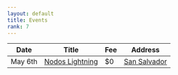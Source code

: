 ```yaml
---
layout: default
title: Events
rank: 7
---
```


| Date | Title | Fee | Address |
| --- | --- | --- | --- |
| May 6th | [Nodos Lightning](https://www.ticketcode.co/eventos/nodoslightning-que-son-configuracion-operacion) | $0 | [San Salvador](https://goo.gl/maps/WSK3uQvsaUaQdA2c7) |

